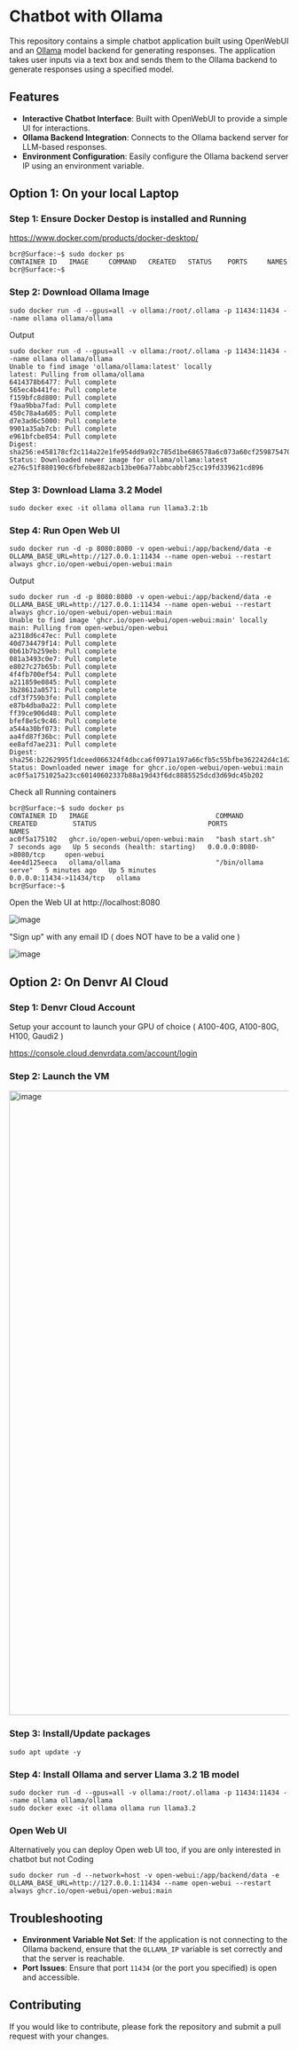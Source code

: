 
# Chatbot with Ollama

This repository contains a simple chatbot application built using OpenWebUI and an [Ollama](https://ollama.ai/) model backend for generating responses. The application takes user inputs via a text box and sends them to the Ollama backend to generate responses using a specified model.

## Features

- **Interactive Chatbot Interface**: Built with OpenWebUI to provide a simple UI for interactions.
- **Ollama Backend Integration**: Connects to the Ollama backend server for LLM-based responses.
- **Environment Configuration**: Easily configure the Ollama backend server IP using an environment variable.


## Option 1: On your local Laptop

### Step 1: Ensure Docker Destop is installed and Running

https://www.docker.com/products/docker-desktop/

```
bcr@Surface:~$ sudo docker ps
CONTAINER ID   IMAGE     COMMAND   CREATED   STATUS    PORTS     NAMES
bcr@Surface:~$
```

### Step 2: Download Ollama Image 

```
sudo docker run -d --gpus=all -v ollama:/root/.ollama -p 11434:11434 --name ollama ollama/ollama
```

Output

```
sudo docker run -d --gpus=all -v ollama:/root/.ollama -p 11434:11434 --name ollama ollama/ollama
Unable to find image 'ollama/ollama:latest' locally
latest: Pulling from ollama/ollama
6414378b6477: Pull complete
565ec4b441fe: Pull complete
f159bfc8d800: Pull complete
f9aa9bba7fad: Pull complete
450c78a4a605: Pull complete
d7e3ad6c5000: Pull complete
9901a35ab7cb: Pull complete
e961bfcbe854: Pull complete
Digest: sha256:e458178cf2c114a22e1fe954dd9a92c785d1be686578a6c073a60cf259875470
Status: Downloaded newer image for ollama/ollama:latest
e276c51f880190c6fbfebe882acb13be06a77abbcabbf25cc19fd339621cd896
```

### Step 3: Download Llama 3.2 Model

```
sudo docker exec -it ollama ollama run llama3.2:1b
```


### Step 4: Run Open Web UI

```
sudo docker run -d -p 8080:8080 -v open-webui:/app/backend/data -e OLLAMA_BASE_URL=http://127.0.0.1:11434 --name open-webui --restart always ghcr.io/open-webui/open-webui:main
```

Output

```
sudo docker run -d -p 8080:8080 -v open-webui:/app/backend/data -e OLLAMA_BASE_URL=http://127.0.0.1:11434 --name open-webui --restart always ghcr.io/open-webui/open-webui:main
Unable to find image 'ghcr.io/open-webui/open-webui:main' locally
main: Pulling from open-webui/open-webui
a2318d6c47ec: Pull complete
40d734479f14: Pull complete
0b61b7b259eb: Pull complete
081a3493c0e7: Pull complete
e8027c27b65b: Pull complete
4f4fb700ef54: Pull complete
a211859e0845: Pull complete
3b28612a0571: Pull complete
cdf3f759b3fe: Pull complete
e87b4dba0a22: Pull complete
ff39ce906d48: Pull complete
bfef8e5c9c46: Pull complete
a544a30bf073: Pull complete
aa4fd87f36bc: Pull complete
ee8afd7ae231: Pull complete
Digest: sha256:b2262995f1dceed066324f4dbcca6f0971a197a66cfb5c55bfbe362242d4c1d2
Status: Downloaded newer image for ghcr.io/open-webui/open-webui:main
ac0f5a1751025a23cc60140602337b88a19d43f6dc8885525dcd3d69dc45b202
```

Check all Running containers
```
bcr@Surface:~$ sudo docker ps
CONTAINER ID   IMAGE                                COMMAND               CREATED         STATUS                            PORTS                      NAMES
ac0f5a175102   ghcr.io/open-webui/open-webui:main   "bash start.sh"       7 seconds ago   Up 5 seconds (health: starting)   0.0.0.0:8080->8080/tcp     open-webui
4ee4d125eeca   ollama/ollama                        "/bin/ollama serve"   5 minutes ago   Up 5 minutes                      0.0.0.0:11434->11434/tcp   ollama
bcr@Surface:~$
```

Open the Web UI at http://localhost:8080

![image](https://github.com/user-attachments/assets/1aa44484-8327-4947-bf90-0e77d4dd56b7)

"Sign up" with any email ID ( does NOT have to be a valid one )

![image](https://github.com/user-attachments/assets/4c8cf066-8535-4c01-b964-2e0a1b5632c7)



## Option 2: On Denvr AI Cloud

### Step 1: Denvr Cloud Account

Setup your account to launch your GPU of choice ( A100-40G, A100-80G, H100, Gaudi2 )

https://console.cloud.denvrdata.com/account/login

### Step 2: Launch the VM

<img width="1126" alt="image" src="https://github.com/user-attachments/assets/0b226da0-0b1c-4551-a561-9032d30b48f1">



### Step 3: Install/Update packages

```
sudo apt update -y

```


### Step 4: Install Ollama and server Llama 3.2 1B model

```
sudo docker run -d --gpus=all -v ollama:/root/.ollama -p 11434:11434 --name ollama ollama/ollama
sudo docker exec -it ollama ollama run llama3.2
```

### Open Web UI

Alternatively you can deploy Open web UI too, if you are only interested in chatbot but not Coding

```
sudo docker run -d --network=host -v open-webui:/app/backend/data -e OLLAMA_BASE_URL=http://127.0.0.1:11434 --name open-webui --restart always ghcr.io/open-webui/open-webui:main
```

## Troubleshooting

- **Environment Variable Not Set**: If the application is not connecting to the Ollama backend, ensure that the `OLLAMA_IP` variable is set correctly and that the server is reachable.
- **Port Issues**: Ensure that port `11434` (or the port you specified) is open and accessible.


## Contributing

If you would like to contribute, please fork the repository and submit a pull request with your changes.

